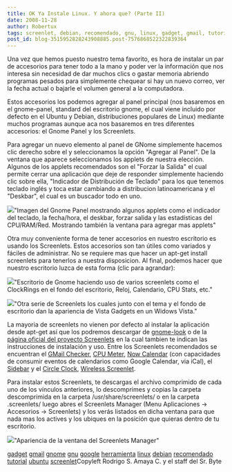 ```yaml
---
title: OK Ya Instale Linux. Y ahora que? (Parte II)
date: 2008-11-28
author: Robertux
tags: screenlet, debian, recomendado, gnu, linux, gadget, gmail, tutorial, google, gnome, herramienta, ubuntu
post_id: blog-3515952828243908885.post-7576868522322839364
---
```


Una vez que hemos puesto nuestro tema favorito, es hora de instalar un par
      de accesorios para tener todo a la mano y poder ver la información que nos interesa sin
      necesidad de dar muchos clics o gastar memoria abriendo programas pesados para simplemente
      chequear si hay un nuevo correo, ver la fecha actual o bajarle el volumen general a la
      computadora.

Estos accesorios los podemos agregar al panel principal
      (nos basaremos en el gnome-panel, standard del escritorio gnome, el cual viene incluido por
      defecto en el Ubuntu y Debian, distribuciones populares de Linux) mediante muchos programas
      aunque aca nos basaremos en tres diferentes accesorios: el Gnome Panel y los Screenlets.

Para agregar un nuevo elemento al panel de GNome simplemente hacemos clic
      derecho sobre el y seleccionamos la opción "Agregar al Panel". De la ventana que aparece
      seleccionamos los applets de nuestra elección. Algunos de los applets recomendados son el
      "Forzar la Salida" el cual permite cerrar una aplicación que deje de responder simplemente
      haciendo clic sobre ella, "Indicador de Distribución de Teclado" para los que tenemos teclado
      inglés y toca estar cambiando a distribucion latinoamericana y el "Deskbar", el cual es un
      buscador todo en uno.

[![](http://4.bp.blogspot.com/_jH77WNrMVRA/SS_h0bvNGgI/AAAAAAAAEto/7GfYPh3vkCc/s400/GnomePanelShot.png)](http://4.bp.blogspot.com/_jH77WNrMVRA/SS_h0bvNGgI/AAAAAAAAEto/7GfYPh3vkCc/s1600-h/GnomePanelShot.png)"Imagen del Gnome Panel
      mostrando algunos applets como el indicador del teclado, la fecha/hora, el deskbar, forzar
      salida y las estadísticas del CPU/RAM/Red. Mostrando también la ventana para agregar mas
      applets"

Otra muy conveniente forma de tener accesorios en nuestro escritorio es usando los
      Screenlets. Estos accesorios son tan
      útiles como variados y fáciles de administrar. No se requiere mas que hacer un apt-get install screenlets para tenerlos a nuestra
      disposicion. Al final, podemos hacer que nuestro escritorio luzca de esta forma (clic para
      agrandar):

[![](http://1.bp.blogspot.com/_jH77WNrMVRA/SS_mtezm0uI/AAAAAAAAEtw/kXRiMm5ykyk/s400/600px-Mydesk.jpg)](http://1.bp.blogspot.com/_jH77WNrMVRA/SS_mtezm0uI/AAAAAAAAEtw/kXRiMm5ykyk/s1600-h/600px-Mydesk.jpg)"Escritorio de Gnome
      haciendo uso de varios screenlets como el ClockRings en el fondo del escritorio, Reloj,
      Calendario, CPU Stats, etc."

[![](http://2.bp.blogspot.com/_jH77WNrMVRA/SS_nVNdQP8I/AAAAAAAAEt4/o43cq0ZM9Fo/s400/linux+vista.jpg)](http://2.bp.blogspot.com/_jH77WNrMVRA/SS_nVNdQP8I/AAAAAAAAEt4/o43cq0ZM9Fo/s1600-h/linux+vista.jpg)"Otra serie de Screenlets
      los cuales junto con el tema y el fondo de escritorio dan la apariencia de Vista Gadgets en un
      Widows Vista."

La mayoria de
      screenlets no vienen por defecto al instalar la aplicación desde apt-get así que los podremos
      descargar de [gnome-look](http://gnome-look.org/index.php?xcontentmode=6700) o de la [página oficial del proyecto Screenlets](http://screenlets.org/index.php/Category:UserScreenlets) en la cual tambien te indican las instrucciones de instalación y uso.
      Entre los Screenlets recomendados se encuentran el [GMail Checker](http://screenlets.org/index.php/Gmail), [CPU Meter](http://screenlets.org/index.php/CPU_Meter_Vista%27ish), [Now Calendar](http://screenlets.org/index.php/Now_Calendar_Screenlet) (con
      capacidades de consumir eventos de calendarios como Google Calendar, via iCal), el [Sidebar](http://screenlets.org/index.php/Sidebar) y el [Circle Clock](http://screenlets.org/index.php/CircleClock), [Wireless Screenlet](http://screenlets.org/index.php/WirelessScreenlet2).

Para instalar estos Screenlets, te descargas el
      archivo comprimido de cada uno de los vínculos anteriores, lo descomprimes y copias la carpeta
      descomprimida en la carpeta /usr/share/screenlets/ o en la carpeta .screenlets/ luego abres el
      Screenlets Manager (Menu Aplicaciones -> Accesorios -> Screenlets) y los verás listados
      en dicha ventana para que nada mas los actives y los ubiques en la posición que quieras dentro
      de tu escritorio.

[![](http://2.bp.blogspot.com/_jH77WNrMVRA/SS_zlZhL7OI/AAAAAAAAEuA/525fa-nrclI/s400/ScreenletsManager.jpg)](http://2.bp.blogspot.com/_jH77WNrMVRA/SS_zlZhL7OI/AAAAAAAAEuA/525fa-nrclI/s1600-h/ScreenletsManager.jpg)"Apariencia de la ventana
      del Screenlets Manager"

[gadget](http://www.blogalaxia.com/tags/gadget) [gmail](http://www.blogalaxia.com/tags/gmail) [gnome](http://www.blogalaxia.com/tags/gnome) [gnu](http://www.blogalaxia.com/tags/gnu) [google](http://www.blogalaxia.com/tags/google) [herramienta](http://www.blogalaxia.com/tags/herramienta) [linux](http://www.blogalaxia.com/tags/linux) [debian](http://www.blogalaxia.com/tags/debian) [recomendado](http://www.blogalaxia.com/tags/recomendado) [tutorial](http://www.blogalaxia.com/tags/tutorial) [ubuntu](http://www.blogalaxia.com/tags/ubuntu) [screenlet](http://www.blogalaxia.com/tags/screenlet)Copyleft Rodrigo S. Amaya C. y el staff del Sr.
      Byte